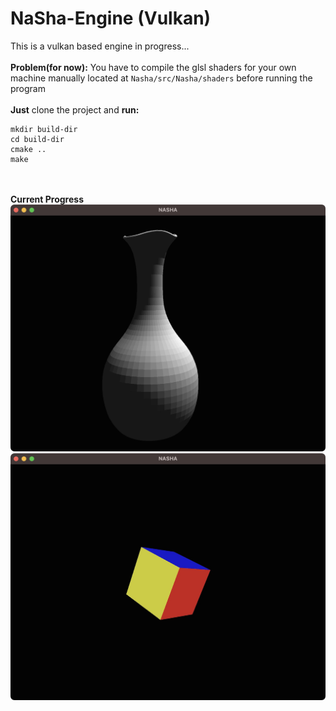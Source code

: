# NaSha-Engine (Vulkan)
This is a vulkan based engine in progress... <br><br>
**Problem(for now):**  You have to compile the glsl shaders for your own machine manually located at `Nasha/src/Nasha/shaders` before running the program<br><br>
**Just** clone the project and **run:**
```
mkdir build-dir
cd build-dir
cmake ..
make
```
<br><br>
**Current Progress**
![Alt text](Sandbox/progress/lighting_preview.JPG)
![Alt text](Sandbox/progress/3dcube_preview.JPG)
